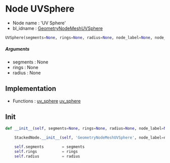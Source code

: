 # Node UVSphere

- Node name : 'UV Sphere'
- bl_idname : [GeometryNodeMeshUVSphere](https://docs.blender.org/api/current/bpy.types.GeometryNodeMeshUVSphere.html)


``` python
UVSphere(segments=None, rings=None, radius=None, node_label=None, node_color=None)
```
##### Arguments

- segments : None
- rings : None
- radius : None

## Implementation

- Functions : [uv_sphere](/docs/GeoNodes/GeoNodesTree.md#uv_sphere) [uv_sphere](/docs/GeoNodes/GeoNodesTree.md#uv_sphere)

## Init

``` python
def __init__(self, segments=None, rings=None, radius=None, node_label=None, node_color=None):

    StackedNode.__init__(self, 'GeometryNodeMeshUVSphere', node_label=node_label, node_color=node_color)

    self.segments        = segments
    self.rings           = rings
    self.radius          = radius
```
